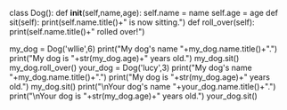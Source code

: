 class Dog():
 def __init__(self,name,age):
  self.name = name
  self.age = age
 def sit(self):
  print(self.name.title()+" is now sitting.")
 def roll_over(self):
  print(self.name.title()+" rolled over!")

my_dog = Dog('wllie',6)
print("My dog's name "+my_dog.name.title()+".")
print("My dog is "+str(my_dog.age)+" years old.")
my_dog.sit()
my_dog.roll_over()
your_dog = Dog('lucy',3)
print("My dog's name "+my_dog.name.title()+".")
print("My dog is "+str(my_dog.age)+" years old.")
my_dog.sit()
print("\nYour dog's name "+your_dog.name.title()+".")
print("\nYour dog is "+str(my_dog.age)+" years old.")
your_dog.sit()
